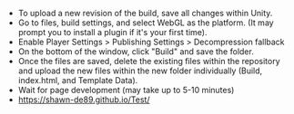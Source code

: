 * To upload a new revision of the build, save all changes within Unity. 
* Go to files, build settings, and select WebGL as the platform. (It may prompt you to install a plugin if it's your first time).
* Enable Player Settings > Publishing Settings > Decompression fallback
* On the bottom of the window, click "Build" and save the folder.
* Once the files are saved, delete the existing files within the repository and upload the new files within the new folder individually (Build, index.html, and Template Data).
* Wait for page development (may take up to 5-10 minutes)
* https://shawn-de89.github.io/Test/
